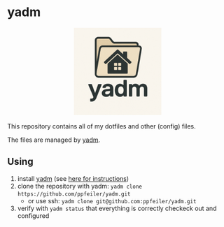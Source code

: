 # yadm

<p align="center">
  <img src="./logo.png" alt="yadm logo" width="200"/>
</p>


This repository contains all of my dotfiles and other (config) files.

The files are managed by [yadm](https://yadm.io/).

## Using

1. install [yadm](https://yadm.io/) (see [here for instructions](https://yadm.io/docs/install))
2. clone the repository with yadm: `yadm clone https://github.com/ppfeiler/yadm.git`
   -  or use ssh: `yadm clone git@github.com:ppfeiler/yadm.git`
3. verify with `yadm status` that everything is correctly checkeck out and configured
